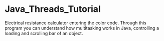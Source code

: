 # Java_Threads_Tutorial
Electrical resistance calculator entering the color code.
Through this program you can understand how multitasking works in Java, controlling a loading and scrolling bar of an object.
